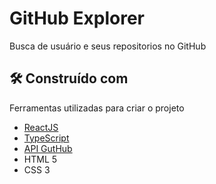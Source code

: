 # GitHub Explorer

Busca de usuário e seus repositorios no GitHub

## 🛠️ Construído com

Ferramentas utilizadas para criar o projeto

* [ReactJS](https://pt-br.reactjs.org/) 
* [TypeScript](https://www.typescriptlang.org/) 
* [API GutHub](https://developer.github.com/v3/) 
* HTML 5
* CSS 3


